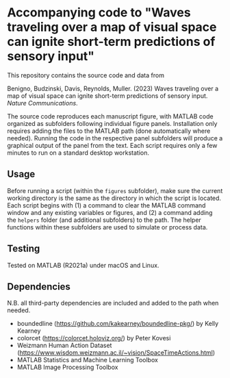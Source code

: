 # Accompanying code to "Waves traveling over a map of visual space can ignite short-term predictions of sensory input"

This repository contains the source code and data from

Benigno, Budzinski, Davis, Reynolds, Muller. (2023) Waves traveling over a map of visual space can ignite short-term predictions of sensory input. *Nature Communications*.

The source code reproduces each manuscript figure, with MATLAB code organized as subfolders following individual figure panels. Installation only requires adding the files to the MATLAB path (done automatically where needed). Running the code in the respective panel subfolders will produce a graphical output of the panel from the text. Each script requires only a few minutes to run on a standard desktop workstation.

## Usage

Before running a script (within the `figures` subfolder), make sure the current working directory is the same as the directory in which the script is located. Each script begins with (1) a command to clear the MATLAB command window and any existing variables or figures, and (2) a command adding the `helpers` folder (and additional subfolders) to the path. The helper functions within these subfolders are used to simulate or process data.

## Testing

Tested on MATLAB (R2021a) under macOS and Linux.

## Dependencies
N.B. all third-party dependencies are included and added to the path when needed.
- boundedline (https://github.com/kakearney/boundedline-pkg/) by Kelly Kearney
- colorcet (https://colorcet.holoviz.org/) by Peter Kovesi
- Weizmann Human Action Dataset (https://www.wisdom.weizmann.ac.il/~vision/SpaceTimeActions.html)
- MATLAB Statistics and Machine Learning Toolbox
- MATLAB Image Processing Toolbox
